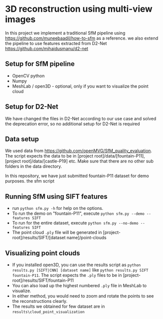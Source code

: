 # 3D reconstruction using multi-view images

In this project we implement a traditional SfM pipeline using https://github.com/muneebaadil/how-to-sfm as a reference. 
we also extend the pipeline to use features extracted from D2-Net https://github.com/mihaidusmanu/d2-net

Setup for SfM pipeline
---------------

- OpenCV python
- Numpy
- MeshLab / open3D - optional, only if you want to visualize the point cloud

Setup for D2-Net
----------

We have changed the files in D2-Net according to our use case and solved the deprecation error, so no additional setup for D2-Net is required

Data setup
----------
We used data from https://github.com/openMVG/SfM_quality_evaluation.
The script expects the data to be in [project root]/data/[fountain-P11], [project root]/data/[castle-P19] etc. 
Make sure that there are no other sub folders in the data directory.

In this repository, we have just submitted fountain-P11 dataset for demo purposes. the sfm script

Running SfM using SIFT features
-------------------------------

- run `python sfm.py -h` for help on the options.
- To run the demo on "fountain-P11", execute `python sfm.py --demo --features SIFT`
- To run for the entire dataset, execute `python sfm.py --no-demo --features SIFT`
- The point cloud `.ply` file will be generated in [project-root]/results/SIFT/[dataset name]/point-clouds

Visualizing point clouds
------------------------

- If you installed open3D, you can use the results script as  `python results.py [SIFT|CNN] [dataset name]` like `python results.py SIFT fountain-P11`. The script expects the `.ply` files to be in [project-root]/results/SIFT/fountain-P11
- You can also load up the highest numbered `.ply` file in MeshLab to visualize.
- In either method, you would need to zoom and rotate the points to see the reconstructions clearly.
- The results we obtained for few dataset are in `results\cloud_point_visualization`


